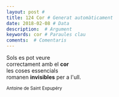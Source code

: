 ```yaml
---
layout: post #
title: 124 Cor # Generat automàticament
date: 2018-02-08 # Data
description:  # Argument
keywords: cor # Paraules clau
coments:  # Comentaris
---
```


Sols es pot veure <br />
correctament amb el **cor** <br />
les coses essencials <br />
romanen **invisibles** per a l'ull. <br />

<small>Antoine de Saint Expupéry</small>
